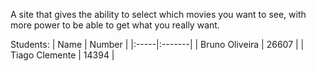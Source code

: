 A site that gives the ability to select which movies you want to see, with more power to be able to get what you really want.

Students:
| Name | Number |
|:-----|:-------|
| Bruno Oliveira | 26607 |
| Tiago Clemente | 14394 |